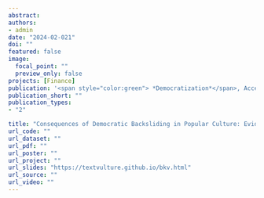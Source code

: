 ```yaml
---
abstract: 
authors:
- admin
date: "2024-02-021"
doi: ""
featured: false
image:
  focal_point: ""
  preview_only: false
projects: [Finance]
publication: '<span style="color:green"> *Democratization*</span>, Accepted for Publication'
publication_short: ""
publication_types:
- "2"

title: "Consequences of Democratic Backsliding in Popular Culture: Evidence from Blacklist in South Korea"
url_code: ""
url_dataset: ""
url_pdf: ""
url_poster: ""
url_project: ""
url_slides: "https://textvulture.github.io/bkv.html"
url_source: ""
url_video: ""
---
```

